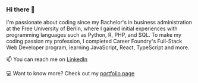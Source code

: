 ### Hi there 👋
I'm passionate about coding since my Bachelor's in business administration at the Free University of Berlin, where I gained initial experiences with programming languages such as Python, R, PHP, and SQL.
To make my coding passion my profession, I completed Career Foundry's Full-Stack Web Developer program, learning JavaScript, React, TypeScript and more.

📫 You can reach me on [LinkedIn](https://www.linkedin.com/in/isabel-matula/)

:computer: Want to know more? Check out my [portfolio page](https://isabelwen.github.io/portfolio-website/)
<!--
**IsabelWen/IsabelWen** is a ✨ _special_ ✨ repository because its `README.md` (this file) appears on your GitHub profile.

Here are some ideas to get you started:

- 🔭 I’m currently working on ...
- 🌱 I’m currently learning ...
- 👯 I’m looking to collaborate on ...
- 🤔 I’m looking for help with ...
- 💬 Ask me about ...
- 📫 How to reach me: ...
- 😄 Pronouns: ...
- ⚡ Fun fact: ...
-->
